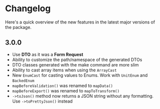 # Changelog

Here's a quick overview of the new features in the latest major versions of the package.

## 3.0.0

- Use **DTO** as it was a **Form Request**
- Ability to customize the path/namespace of the generated DTOs
- DTO classes generated with the make command are more slim
- Ability to cast array items when using the `ArrayCast`
- New `EnumCast` for casting values to Enums. Work with `UnitEnum` and `BackedEnum`
- `mapBeforeValidation()` was renamed to `mapData()`
- `mapBeforeExport()` was renamed to `mapToTransform()`
- `->toJson()` method now returns a JSON string without any formatting. Use `->toPrettyJson()` instead
